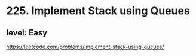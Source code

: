# 225. Implement Stack using Queues
## level: Easy

https://leetcode.com/problems/implement-stack-using-queues/
